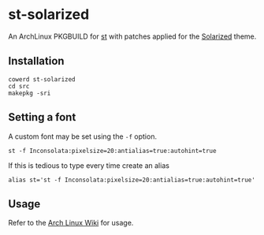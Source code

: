# st-solarized

An ArchLinux PKGBUILD for [st][1] with patches applied for the [Solarized][2] theme.

## Installation

    cowerd st-solarized
    cd src
    makepkg -sri

## Setting a font

A custom font may be set using the `-f` option.

    st -f Inconsolata:pixelsize=20:antialias=true:autohint=true

If this is tedious to type every time create an alias

    alias st='st -f Inconsolata:pixelsize=20:antialias=true:autohint=true'

## Usage

Refer to the [Arch Linux Wiki][3] for usage.

[1]: http://st.suckless.org/
[2]: http://ethanschoonover.com/solarized
[3]: https://wiki.archlinux.org/index.php/st


